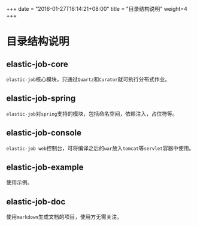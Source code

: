 +++
date = "2016-01-27T16:14:21+08:00"
title = "目录结构说明"
weight=4
+++

# 目录结构说明

## elastic-job-core

`elastic-job`核心模块，只通过`Quartz`和`Curator`就可执行分布式作业。

## elastic-job-spring

`elastic-job`对`spring`支持的模块，包括命名空间，依赖注入，占位符等。

## elastic-job-console

`elastic-job web`控制台，可将编译之后的`war`放入`tomcat`等`servlet`容器中使用。

## elastic-job-example

使用示例。

## elastic-job-doc

使用`markdown`生成文档的项目，使用方无需关注。
